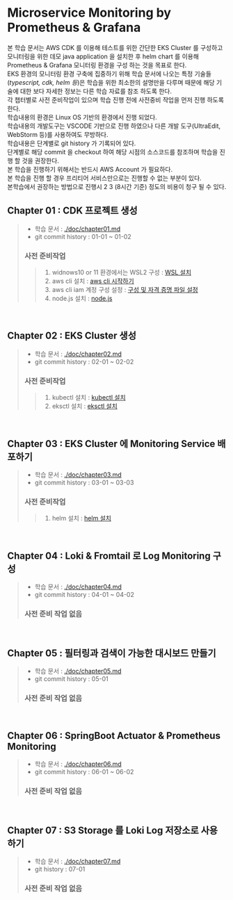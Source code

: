 # Microservice Monitoring by Prometheus & Grafana

본 학습 문서는 AWS CDK 를 이용해 테스트를 위한 간단한 EKS Cluster 를 구성하고 모니터링을 위한 데모 java application 을 설치한 후 helm chart 를 이용해 Prometheus & Grafana 모니터링 환경을 구성 하는 것을 목표로 한다.<br/>
EKS 환경의 모니터링 환경 구축에 집중하기 위해 학습 문서에 나오는 특정 기술들(*typescript, cdk, helm 등*)은 학습을 위한 최소한의 설명만을 다루며 때문에 해당 기술에 대한 보다 자세한 정보는 다른 학습 자료를 참조 하도록 한다.  <br/>
각 챕터별로 사전 준비작업이 있으며 학습 진행 전에 사전중비 작업을 먼저 진행 하도록 한다.<br/>
학습내용의 환경은 Linux OS 기반의 환경에서 진행 되었다.<br/>
학습내용의 개발도구는 VSCODE 기반으로 진행 하였으나 다른 개발 도구(UltraEdit, WebStorm 등)를 사용하여도 무방하다.<br/>
학습내용은 단계별로 git history 가 기록되어 있다.<br/>
단계별로 해당 commit 을 checkout 하여 해당 시점의 소스코드를 참조하며 학습을 진행 할 것을 권장한다.<br/>
본 학습을 진행하기 위해서는 반드시 AWS Account 가 필요하다.<br/>
본 학습을 진행 할 경우 프리티어 서비스만으로는 진행할 수 없는 부분이 있다.<br/>
본학습에서 권장하는 방법으로 진행시 $2~$3 (8시간 기준) 정도의 비용이 청구 될 수 있다.<br/>

## Chapter 01 : CDK 프로젝트 생성
> - 학습 문서 : [./doc/chapter01.md](./doc/chapter01.md)
> - git commit history : 01-01 ~ 01-02
>### 사전 준비작업
> >1. widnows10 or 11 환경에서는 WSL2 구성 : [WSL 설치](https://docs.microsoft.com/ko-kr/windows/wsl/install)
> >1. aws cli 설치 : [aws cli 시작하기](https://docs.aws.amazon.com/ko_kr/cli/latest/userguide/cli-chap-getting-started.html)
> >1. aws cli iam 계정 구성 설정 : [구성 및 자격 증명 파일 설정](https://docs.aws.amazon.com/ko_kr/cli/latest/userguide/cli-configure-files.html)
> >1. node.js 설치 : [node.js](https://nodejs.org/en/)
<br/>

## Chapter 02 : EKS Cluster 생성
> - 학습 문서 : [./doc/chapter02.md](./doc/chapter02.md)
> - git commit history : 02-01 ~ 02-02
>### 사전 준비작업
> >1. kubectl 설치 : [kubectl 설치](https://docs.aws.amazon.com/ko_kr/eks/latest/userguide/install-kubectl.html)
> >1. eksctl 설치 : [eksctl 설치](https://docs.aws.amazon.com/ko_kr/eks/latest/userguide/eksctl.html)
> >
<br/>

## Chapter 03 : EKS Cluster 에 Monitoring Service 배포하기
> - 학습 문서 : [./doc/chapter03.md](./doc/chapter03.md)
> - git commit history : 03-01 ~ 03-03
>### 사전 준비작업
> >1. helm 설치 : [helm 설치](https://helm.sh/docs/intro/install/)
<br/>

## Chapter 04 : Loki & Fromtail 로 Log Monitoring 구성
> - 학습 문서 : [./doc/chapter04.md](./doc/chapter04.md)
> - git commit history : 04-01 ~ 04-02
>### 사전 준비 작업 없음
<br/>

## Chapter 05 : 필터링과 검색이 가능한 대시보드 만들기
> - 학습 문서 : [./doc/chapter05.md](./doc/chapter05.md)
> - git commit history : 05-01
>### 사전 준비 작업 없음
<br/>

## Chapter 06 : SpringBoot Actuator & Prometheus Monitoring
> - 학습 문서 : [./doc/chapter06.md](./doc/chapter06.md)
> - git commit history : 06-01 ~ 06-02
>### 사전 준비 작업 없음
<br/>

## Chapter 07 : S3 Storage 를 Loki Log 저장소로 사용 하기
> - 학습 문서 : [./doc/chapter07.md](./doc/chapter07.md)
> - git history : 07-01
>### 사전 준비 작업 없음
